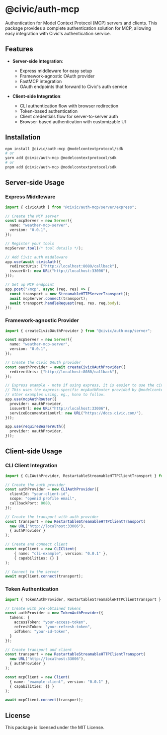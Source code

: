# @civic/auth-mcp

Authentication for Model Context Protocol (MCP) servers and clients. This package provides a complete authentication solution for MCP, allowing easy integration with Civic's authentication service.

## Features

- **Server-side Integration**:
  - Express middleware for easy setup
  - Framework-agnostic OAuth provider
  - FastMCP integration
  - OAuth endpoints that forward to Civic's auth service

- **Client-side Integration**:
  - CLI authentication flow with browser redirection
  - Token-based authentication
  - Client credentials flow for server-to-server auth
  - Browser-based authentication with customizable UI

## Installation

```bash
npm install @civic/auth-mcp @modelcontextprotocol/sdk
# or
yarn add @civic/auth-mcp @modelcontextprotocol/sdk
# or
pnpm add @civic/auth-mcp @modelcontextprotocol/sdk
```

## Server-side Usage

### Express Middleware

```typescript
import { civicAuth } from "@civic/auth-mcp/server/express";

// Create the MCP server
const mcpServer = new Server({
  name: "weather-mcp-server",
  version: "0.0.1",
});

// Register your tools
mcpServer.tool(/* tool details */);

// Add Civic auth middleware
app.use(await civicAuth({
  redirectUris: ["http://localhost:8080/callback"],
  issuerUrl: new URL("http://localhost:33006"),
}));

// Set up MCP endpoint
app.post("/mcp", async (req, res) => {
  const transport = new StreamableHTTPServerTransport();
  await mcpServer.connect(transport);
  await transport.handleRequest(req, res, req.body);
});
```

### Framework-agnostic Provider

```typescript
import { createCivicOAuthProvider } from "@civic/auth-mcp/server";

const mcpServer = new Server({
  name: "weather-mcp-server",
  version: "0.0.1",
});

// Create the Civic OAuth provider
const oauthProvider = await createCivicOAuthProvider({
  redirectUris: ["http://localhost:8080/callback"],
});

// Express example - note if using express, it is easier to use the civicAuth middleware in the previous example.
// This uses the express-specific mcpAuthRouter provided by @modelcontextprotocol/sdk.
// other examples using, eg., hono to follow.
app.use(mcpAuthRouter({
  provider: oauthProvider,
  issuerUrl: new URL("http://localhost:33006"),
  serviceDocumentationUrl: new URL("https://docs.civic.com/"),
}));

app.use(requireBearerAuth({
  provider: oauthProvider,
}));
```

## Client-side Usage

### CLI Client Integration

```typescript
import { CLIAuthProvider, RestartableStreamableHTTPClientTransport } from "@civic/auth-mcp/client";

// Create the auth provider
const authProvider = new CLIAuthProvider({
  clientId: "your-client-id",
  scope: "openid profile email",
  callbackPort: 8080,
});

// Create the transport with auth provider
const transport = new RestartableStreamableHTTPClientTransport(
  new URL("http://localhost:33006"),
  { authProvider }
);

// Create and connect client
const mcpClient = new CLIClient(
    { name: "cli-example", version: "0.0.1" }, 
    { capabilities: {} }
);

// Connect to the server
await mcpClient.connect(transport);
```

### Token Authentication

```typescript
import { TokenAuthProvider, RestartableStreamableHTTPClientTransport } from "@civic/auth-mcp/client";

// Create with pre-obtained tokens
const authProvider = new TokenAuthProvider({
  tokens: {
    accessToken: "your-access-token",
    refreshToken: "your-refresh-token",
    idToken: "your-id-token",
  }
});

// Create transport and client
const transport = new RestartableStreamableHTTPClientTransport(
  new URL("http://localhost:33006"),
  { authProvider }
);

const mcpClient = new Client(
  { name: "example-client", version: "0.0.1" },
  { capabilities: {} }
);

await mcpClient.connect(transport);
```

## License

This package is licensed under the MIT License.